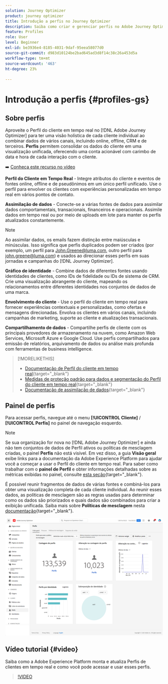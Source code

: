 ```yaml
---
solution: Journey Optimizer
product: journey optimizer
title: Introdução a perfis no Journey Optimizer
description: Saiba como criar e gerenciar perfis no Adobe Journey Optimizer
feature: Profiles
role: User
level: Beginner
exl-id: be3936e4-8185-4031-9daf-95eea58077d0
source-git-commit: d983d10124be2bad645ad3d8f14c38c26a453d5a
workflow-type: tm+mt
source-wordcount: '463'
ht-degree: 23%

---
```


# Introdução a perfis {#profiles-gs}

## Sobre perfis

Aproveite o Perfil do cliente em tempo real no [!DNL Adobe Journey Optimizer] para ter uma visão holística de cada cliente individual ao combinar dados de vários canais, incluindo online, offline, CRM e de terceiros. **Perfis** permitem consolidar os dados do cliente em uma visualização unificada, oferecendo uma conta acionável com carimbo de data e hora de cada interação com o cliente.

➡️ [Conheça este recurso no vídeo](#video)

**Perfil do Cliente em Tempo Real&#x200B;** - Integre atributos do cliente e eventos de fontes online, offline e de pseudônimos em um único perfil unificado. &#x200B;Use o perfil para envolver os clientes com experiências personalizadas em tempo real em vários pontos de contato. &#x200B;

**Assimilação de dados** - Conecte-se a várias fontes de dados para assimilar dados comportamentais, transacionais, financeiros e operacionais. Assimile dados em tempo real ou por meio de uploads em lote para manter os perfis atualizados constantemente.

>[!NOTE]
>
>Ao assimilar dados, os emails fazem distinção entre maiúsculas e minúsculas. Isso significa que perfis duplicados podem ser criados (por exemplo, um perfil para John.Greene@luma.com, outro perfil para john.greene@luma.com) e usados ao direcionar esses perfis em suas jornadas e campanhas do [!DNL Journey Optimizer].

**Gráfico de identidade** - Combine dados de diferentes fontes usando identidades de clientes, como IDs de fidelidade ou IDs de sistema de CRM. &#x200B;Crie uma visualização abrangente do cliente, mapeando os relacionamentos entre diferentes identidades nos conjuntos de dados de uma marca. &#x200B;

**Envolvimento do cliente** - Use o perfil do cliente em tempo real para fornecer experiências contextuais e personalizadas, como ofertas e mensagens direcionadas. &#x200B;Envolva os clientes em vários canais, incluindo campanhas de marketing, suporte ao cliente e atualizações transacionais. &#x200B;

**Compartilhamento de dados** - Compartilhe perfis de cliente com os principais provedores de armazenamento na nuvem, como Amazon Web Services, Microsoft Azure e Google Cloud. Use perfis compartilhados para emissão de relatórios, arquivamento de dados ou análise mais profunda com ferramentas de business intelligence.

>[!MORELIKETHIS]
>
>* [Documentação de Perfil do cliente em tempo real](https://experienceleague.adobe.com/docs/experience-platform/query/home.html?lang=pt-BR){target="_blank"}
>* [Medidas de proteção padrão para dados e segmentação do Perfil do cliente em tempo real](https://experienceleague.adobe.com/pt-br/docs/experience-platform/profile/guardrails){target="_blank"}
>* &#x200B;[Documentação de assimilação de dados](https://experienceleague.adobe.com/pt-br/docs/experience-platform/ingestion/home){target="_blank"}

## Painel de perfis

Para acessar perfis, navegue até o menu **[!UICONTROL Cliente]** / **[!UICONTROL Perfis]** no painel de navegação esquerdo.

>[!NOTE]
>
>Se sua organização for nova no [!DNL Adobe Journey Optimizer] e ainda não tem conjuntos de dados de Perfil ativos ou políticas de mesclagem criadas, o painel **Perfis** não está visível. Em vez disso, a guia **Visão geral** exibe links para a documentação da Adobe Experience Platform para ajudar você a começar a usar o Perfil do cliente em tempo real. Para saber como trabalhar com o **painel de Perfil** e obter informações detalhadas sobre as métricas exibidas no painel, consulte [esta seção](https://experienceleague.adobe.com/docs/experience-platform/profile/ui/user-guide.html?lang=pt-BR){target="_blank"}.

É possível reunir fragmentos de dados de várias fontes e combiná-los para obter uma visualização completa de cada cliente individual. Ao reunir esses dados, as políticas de mesclagem são as regras usadas para determinar como os dados são priorizados e quais dados são combinados para criar a exibição unificada. Saiba mais sobre **Políticas de mesclagem** nesta [documentação](https://experienceleague.adobe.com/docs/experience-platform/profile/merge-policies/ui-guide.html?lang=pt-BR){target="_blank"}.

![](assets/profiles-home.png)

## Vídeo tutorial {#video}

Saiba como a Adobe Experience Platform monta e atualiza Perfis de clientes em tempo real e como você pode acessar e usar esses perfis.

>[!VIDEO](https://video.tv.adobe.com/v/31686?captions=por_br&quality=12)
